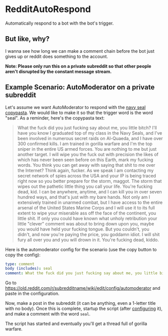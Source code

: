 # RedditAutoRespond

Automatically respond to a bot with the bot's trigger.

## But like, why?

I wanna see how long we can make a comment chain before the bot just gives up or reddit does something to the account.

**Note: Please only run this on a private subreddit so that other people aren't disrupted by the constant message stream.**

## Example Scenario: AutoModerator on a private subreddit

Let's assume we want AutoModerator to respond with the [navy seal copypasta](https://knowyourmeme.com/memes/navy-seal-copypasta).
We would like to make it so that the trigger word is the word "seal". As a reminder, here's the copypasta text:

  > What the fuck did you just fucking say about me, you little bitch? I'll have you know I graduated top of my class in the Navy Seals, and I've been involved in numerous secret raids on Al-Quaeda, and I have over 300 confirmed kills. I am trained in gorilla warfare and I'm the top sniper in the entire US armed forces. You are nothing to me but just another target. I will wipe you the fuck out with precision the likes of which has never been seen before on this Earth, mark my fucking words. You think you can get away with saying that shit to me over the Internet? Think again, fucker. As we speak I am contacting my secret network of spies across the USA and your IP is being traced right now so you better prepare for the storm, maggot. The storm that wipes out the pathetic little thing you call your life. You're fucking dead, kid. I can be anywhere, anytime, and I can kill you in over seven hundred ways, and that's just with my bare hands. Not only am I extensively trained in unarmed combat, but I have access to the entire arsenal of the United States Marine Corps and I will use it to its full extent to wipe your miserable ass off the face of the continent, you little shit. If only you could have known what unholy retribution your little "clever" comment was about to bring down upon you, maybe you would have held your fucking tongue. But you couldn't, you didn't, and now you're paying the price, you goddamn idiot. I will shit fury all over you and you will drown in it. You're fucking dead, kiddo.

Here is the automoderator config for the scenario (use the copy button to copy the config):

```yaml
type: comment
body (includes): seal
comment: What the fuck did you just fucking say about me, you little bitch? I'll have you know I graduated top of my class in the Navy Seals, and I've been involved in numerous secret raids on Al-Quaeda, and I have over 300 confirmed kills. I am trained in gorilla warfare and I'm the top sniper in the entire US armed forces. You are nothing to me but just another target. I will wipe you the fuck out with precision the likes of which has never been seen before on this Earth, mark my fucking words. You think you can get away with saying that shit to me over the Internet? Think again, fucker. As we speak I am contacting my secret network of spies across the USA and your IP is being traced right now so you better prepare for the storm, maggot. The storm that wipes out the pathetic little thing you call your life. You're fucking dead, kid. I can be anywhere, anytime, and I can kill you in over seven hundred ways, and that's just with my bare hands. Not only am I extensively trained in unarmed combat, but I have access to the entire arsenal of the United States Marine Corps and I will use it to its full extent to wipe your miserable ass off the face of the continent, you little shit. If only you could have known what unholy retribution your little "clever" comment was about to bring down upon you, maybe you would have held your fucking tongue. But you couldn't, you didn't, and now you're paying the price, you goddamn idiot. I will shit fury all over you and you will drown in it. You're fucking dead, kiddo.
```

Go to https://old.reddit.com/r/subredditname/wiki/edit/config/automoderator and paste in the configuration.

Now, make a post in the subreddit (it can be anything, even a 1-letter title with no body). Once this is complete,
startup the script (after [configuring](#configuration) it), and make a comment with the word `seal`.

The script has started and eventually you'll get a thread full of gorilla warfare.
